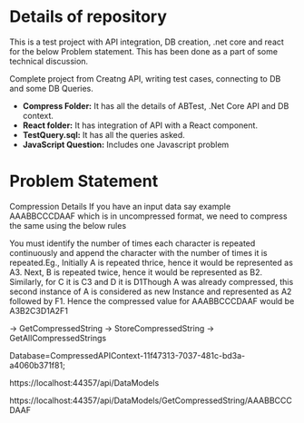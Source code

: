 # Details of repository 

This is a  test project with API integration, DB creation, .net core and react for the below Problem statement. This has been done as a part of some technical discussion.   

Complete project from Creatng API, writing test cases, connecting to DB and some DB Queries.

- **Compress Folder:** It has all the details of ABTest, .Net Core API and DB context.
- **React folder:** It has integration of API with a React component.
- **TestQuery.sql:** It has all the queries asked.
- **JavaScript Question:** Includes one Javascript problem

# Problem Statement

Compression Details 
If you have an input data say example AAABBCCCDAAF which is in uncompressed format, we need to compress the same using the below rules


You must identify the number of times each character is repeated continuously and append the character with the number of times 
it is repeated.Eg., Initially A is repeated thrice, hence it would be represented as A3. 
Next, B is repeated twice, hence it would be represented as B2.
Similarly, for C it is C3 and D it is D1Though A was already compressed, 
this second instance of A is considered as new Instance and represented as A2 followed by F1. Hence the compressed value for AAABBCCCDAAF 
would be A3B2C3D1A2F1


-> GetCompressedString
-> StoreCompressedString
-> GetAllCompressedStrings


Database=CompressedAPIContext-11f47313-7037-481c-bd3a-a4060b371f81;

https://localhost:44357/api/DataModels

https://localhost:44357/api/DataModels/GetCompressedString/AAABBCCCDAAF
